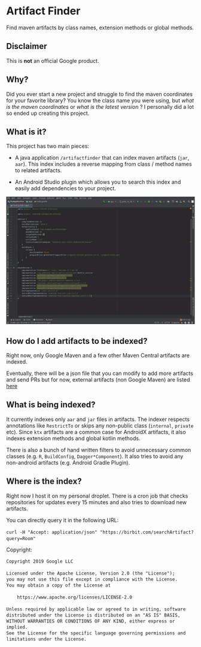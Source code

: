 # Artifact Finder
Find maven artifacts by class names, extension methods or global methods.

## Disclaimer
This is **not** an official Google product.

## Why?
Did you ever start a new project and struggle to find the maven coordinates for
your favorite library? You know the class name you were using, but *what is the
maven coordinates* or *what is the latest version* ?
I personally did a lot so ended up creating this project.

## What is it?
This project has two main pieces:
* A java application `/artifactfinder` that can index maven artifacts (`jar`, `aar`).
This index includes a reverse mapping from class / method names to related artifacts.

* An Android Studio plugin which allows you to search this index and easily add
dependencies to your project.

![](sample.gif)

## How do I add artifacts to be indexed?
Right now, only Google Maven and a few other Maven Central artifacts are indexed.

Eventually, there will be a json file that you can modify to add more artifacts
and send PRs but for now, external artifacts (non Google Maven) are listed
[here](artifactfinder/src/main/kotlin/com/birbit/artifactfinder/ExternalSources.kt)

## What is being indexed?
It currently indexes only `aar` and `jar` files in artifacts.
The indexer respects annotations like `RestrictTo` or skips any non-public class
(`internal`, `private` etc). Since `ktx` artifacts are a common case for AndroidX
artifacts, it also indexes extension methods and global kotlin methods.

There is also a bunch of hand written filters to avoid unnecessary common classes
(e.g. `R`, `BuildConfig`, `Dagger*Component`). It also tries to avoid any non-android
artifacts (e.g. Android Gradle Plugin).

## Where is the index?
Right now I host it on my personal droplet. There is a cron job that checks repositories
for updates every 15 minutes and also tries to download new artifacts.

You can directly query it in the following URL:

`curl -H "Accept: application/json" "https://birbit.com/searchArtifact?query=Room"`

Copyright:

    Copyright 2019 Google LLC

    Licensed under the Apache License, Version 2.0 (the "License");
    you may not use this file except in compliance with the License.
    You may obtain a copy of the License at

        https://www.apache.org/licenses/LICENSE-2.0

    Unless required by applicable law or agreed to in writing, software
    distributed under the License is distributed on an "AS IS" BASIS,
    WITHOUT WARRANTIES OR CONDITIONS OF ANY KIND, either express or implied.
    See the License for the specific language governing permissions and
    limitations under the License.
